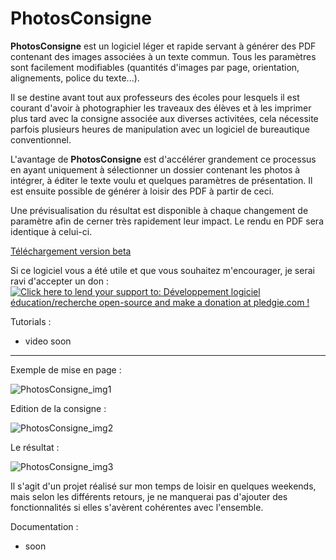 
PhotosConsigne
==============

**PhotosConsigne** est un logiciel léger et rapide servant à générer des PDF contenant des images associées à un texte commun.
Tous les paramètres sont facilement modifiables (quantités d'images par page, orientation, alignements, police du texte...).

Il se destine avant tout aux professeurs des écoles pour lesquels il est courant d'avoir à photographier les traveaux des élèves et à les imprimer plus tard avec la consigne associée aux diverses activitées, cela nécessite parfois plusieurs heures de manipulation avec un logiciel de bureautique conventionnel. 

L'avantage de **PhotosConsigne** est d'accélérer grandement ce processus en ayant uniquement à sélectionner un dossier contenant les photos à intégrer, à éditer le texte voulu et quelques paramètres de présentation. Il est ensuite possible de générer à loisir des PDF à partir de ceci.

Une prévisualisation du résultat est disponible à chaque changement de paramètre afin de cerner très rapidement leur impact. Le rendu en PDF sera identique à celui-ci.

[Téléchargement version beta](https://github.com/FlorianLance/PhotosConsigne/files/172984/PhotosConsigne.zip "pre-release v0.9")


Si ce logiciel vous a été utile et que vous souhaitez m'encourager, je serai ravi d'accepter un don :
<a href='https://pledgie.com/campaigns/31286'><img alt='Click here to lend your support to: Développement logiciel éducation/recherche open-source and make a donation at pledgie.com !' src='https://pledgie.com/campaigns/31286.png?skin_name=chrome' border='0' ></a>

Tutorials :
- video soon

--------------

Exemple de mise en page :

![PhotosConsigne_img1](http://i.imgur.com/jvYIHRp.png "PhtosConsigne interface 1")

Edition de la consigne :

![PhotosConsigne_img2](http://i.imgur.com/VAjVPIi.png "PhtosConsigne interface 2")

Le résultat :

![PhotosConsigne_img3](http://i.imgur.com/Vs90e2l.png "PDF généré")

Il s'agit d'un projet réalisé sur mon temps de loisir en quelques weekends, mais selon les différents retours, je ne manquerai pas d'ajouter des fonctionnalités si elles s'avèrent cohérentes avec l'ensemble.


Documentation :
 - soon
